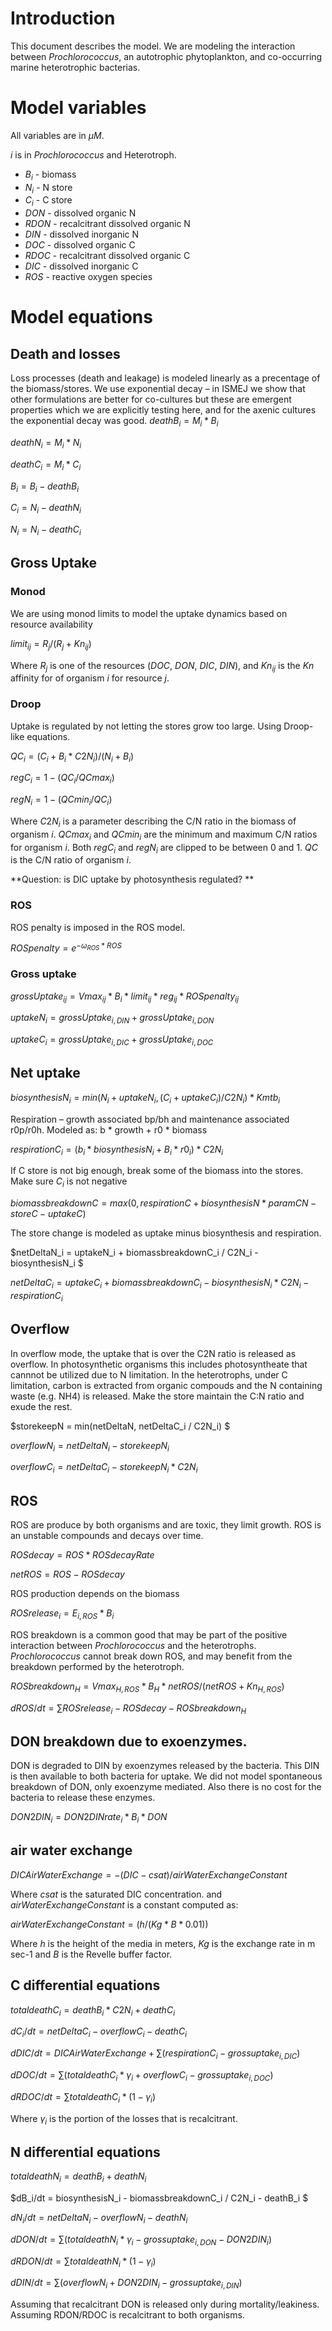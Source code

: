 # Introduction
This document describes the model. We are modeling  the interaction between *Prochlorococcus*, an autotrophic phytoplankton, and co-occurring marine heterotrophic bacterias.

# Model variables
All variables are in $\mu M$. 

*i* is in *Prochlorococcus* and Heterotroph.

* $B_i$ - biomass
* $N_i$ - N store
* $C_i$ - C store
* $DON$ - dissolved organic N
* $RDON$ - recalcitrant dissolved organic N
* $DIN$ - dissolved inorganic N
* $DOC$ - dissolved organic C
* $RDOC$ - recalcitrant dissolved organic C
* $DIC$ - dissolved inorganic C
* $ROS$ - reactive oxygen species

# Model equations
## Death and losses
Loss processes (death and leakage) is modeled linearly as a precentage of the biomass/stores.
We use exponential decay – in ISMEJ we show that other formulations are better for co-cultures but these are emergent properties which we are explicitly testing here, and for the axenic cultures the exponential decay was good.
$deathB_i = M_i * B_i$

$deathN_i = M_i * N_i$

$deathC_i = M_i * C_i$

$B_i = B_i - deathB_i$

$C_i = N_i - deathN_i$

$N_i = N_i - deathC_i$


## Gross Uptake
### Monod
We are using monod limits to model the uptake dynamics based on resource availability

$limit_{ij} = R_j / (R_j + Kn_{ij})$

Where $R_j$ is one of the resources ($DOC$, $DON$, $DIC$, $DIN$),
and $Kn_{ij}$ is the $Kn$ affinity for of organism *i* for resource *j*.


### Droop

Uptake is regulated by not letting the stores grow too large. Using Droop-like equations.


$QC_i = (C_i + B_i * C2N_i) / (N_i + B_i)$

$regC_i = 1 - (QC_i / QCmax_i)$

$regN_i = 1 - (QCmin_i / QC_i)$

Where $C2N_i$ is a parameter describing the C/N ratio in the biomass of organism *i*.
$QCmax_i$ and $QCmin_i$ are the minimum and maximum C/N ratios for organism *i*.
Both $regC_i$ and $regN_i$ are clipped to be between 0 and 1.
$QC$ is the C/N ratio of organism *i*.

**Question: is DIC uptake by photosynthesis regulated? **


### ROS
ROS penalty is imposed in the ROS model. 

$ROSpenalty = e^{- \omega_{ROS}*ROS}$


### Gross uptake 
$grossUptake_{ij} = Vmax_{ij} * B_{i} * limit_{ij}  * reg_{ij} * ROSpenalty_{ij}$

$uptakeN_i = grossUptake_{i,DIN} +  grossUptake_{i,DON}$

$uptakeC_i = grossUptake_{i,DIC} +  grossUptake_{i,DOC}$


## Net uptake 

$biosynthesisN_i = min(N_i + uptakeN_i, (C_i + uptakeC_i) / C2N_i) * Kmtb_i$


Respiration – growth associated bp/bh and maintenance associated r0p/r0h.
Modeled as: b * growth + r0 * biomass

$respirationC_i = (b_i * biosynthesisN_i + B_i * r0_i) * C2N_i$


If C store is not big enough, break some of the biomass into the stores. Make sure $C_i$ is not negative

$biomassbreakdownC = max(0, respirationC +  biosynthesisN * paramCN - storeC - uptakeC)$


The store change is modeled as uptake minus biosynthesis and respiration.

$netDeltaN_i = uptakeN_i + biomassbreakdownC_i / C2N_i - biosynthesisN_i $

$netDeltaC_i = uptakeC_i + biomassbreakdownC_i - biosynthesisN_i * C2N_i  - respirationC_i$


## Overflow

In overflow mode, the uptake that is over the C2N ratio is released as overflow.
In photosynthetic organisms this includes photosyntheate that cannnot be utilized due to N limitation.
In the heterotrophs, under C limitation, carbon is extracted from organic compouds and the N containing waste (e.g. NH4) is released.
Make the store maintain the C:N ratio and exude the rest.

$storekeepN = min(netDeltaN, netDeltaC_i / C2N_i) $

$overflowN_i = netDeltaN_i - storekeepN_i$

$overflowC_i = netDeltaC_i - storekeepN_i * C2N_i$

## ROS
ROS are produce by both organisms and are toxic, they limit growth.
ROS is an unstable compounds and decays over time.

$ROSdecay = ROS * ROSdecayRate$

$netROS = ROS - ROSdecay$

ROS production depends on the biomass

$ROSrelease_i = E_{i,ROS} * B_i$

ROS breakdown is a common good that may be part of the positive interaction between *Prochlorococcus* and the heterotrophs.
*Prochlorococcus* cannot break down ROS, and may benefit from the breakdown performed by the heterotroph.

$ROSbreakdown_H = Vmax_{H,ROS} * B_H * netROS / (netROS + Kn_{H,ROS})$

$dROS/dt = \sum{ROSrelease_i} - ROSdecay - ROSbreakdown_H$

## DON breakdown due to exoenzymes. 
DON is degraded to DIN by exoenzymes released by the bacteria. This DIN is then available to both bacteria for uptake.
We did not model spontaneous breakdown of DON, only exoenzyme mediated. Also there is no cost for the bacteria to release these enzymes.

$DON2DIN_i = DON2DINrate_i * B_i * DON$


## air water exchange
$DICAirWaterExchange   = - (DIC - csat) / airWaterExchangeConstant$

Where $csat$ is the saturated DIC concentration. and $airWaterExchangeConstant$ is a constant computed as:

$airWaterExchangeConstant = (h / (Kg * B * 0.01))$

Where $h$ is the height of the media in meters,  $Kg$ is the exchange rate in m sec-1 
and $B$ is the Revelle buffer factor. 

## C differential equations

$totaldeathC_i = deathB_i * C2N_i + deathC_i$

$dC_i/dt = netDeltaC_i - overflowC_i - deathC_i$

$dDIC/dt = DICAirWaterExchange + \sum{(respirationC_i - grossuptake_{i,DIC})}$

$dDOC/dt = \sum{(totaldeathC_i * \gamma_{i} + overflowC_i - grossuptake_{i,DOC})}$

$dRDOC/dt = \sum{totaldeathC_i * (1 - \gamma_{i})}$

Where $\gamma_{i}$ is the portion of the losses that is recalcitrant. 


## N differential equations

$totaldeathN_i = deathB_i + deathN_i$

$dB_i/dt = biosynthesisN_i - biomassbreakdownC_i / C2N_i - deathB_i  $

$dN_i/dt = netDeltaN_i - overflowN_i - deathN_i$

$dDON/dt = \sum{(totaldeathN_i * \gamma_{i} - grossuptake_{i,DON} - DON2DIN_i)}$

$dRDON/dt = \sum{totaldeathN_i * (1 - \gamma_{i})}$

$dDIN/dt = \sum{(overflowN_i + DON2DIN_i - grossuptake_{i,DIN})}$

Assuming that recalcitrant DON is released only during mortality/leakiness.
Assuming RDON/RDOC is recalcitrant to both organisms.






